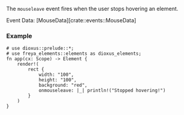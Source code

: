 The `mouseleave` event fires when the user stops hovering an element.

Event Data: [MouseData][crate::events::MouseData]

### Example

```rust, no_run
# use dioxus::prelude::*;
# use freya_elements::elements as dioxus_elements;
fn app(cx: Scope) -> Element {
    render!(
        rect {
            width: "100",
            height: "100",
            background: "red",
            onmouseleave: |_| println!("Stopped hovering!")
        }
    )
}
```
